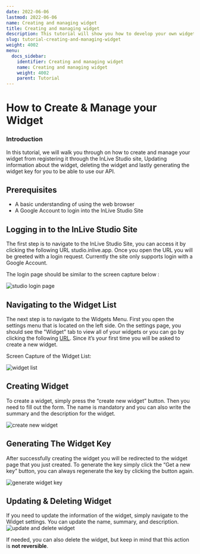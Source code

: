 ```yaml
---
date: 2022-06-06
lastmod: 2022-06-06
name: Creating and managing widget
title: Creating and managing widget
description: This tutorial will show you how to develop your own widget (creating widget and managing widget).
slug: tutorial-creating-and-managing-widget
weight: 4002
menu:
  docs_sidebar:
    identifier: Creating and managing widget
    name: Creating and managing widget
    weight: 4002
    parent: Tutorial
---
```

# How to Create & Manage your Widget
### Introduction
In this tutorial, we will walk you through on how to create and manage your widget from registering it through the InLive Studio site, Updating information about the widget, deleting the widget and lastly generating the widget key for you to be able to use our API.

## Prerequisites
-   A basic understanding of using the web browser
-   A Google Account to login into the InLive Studio Site
## Logging in to the InLive Studio Site

The first step is to navigate to the InLive Studio Site, you can access it by clicking the following URL studio.inlive.app. Once you open the URL you will be greeted with a login request. Currently the site only supports login with a Google Account.

The login page should be similar to the screen capture below : 

![studio login page](/images/tutorial-widget/studio-login-page.png)
## Navigating to the Widget List

The next step is to navigate to the Widgets Menu. First you open the settings menu that is located on the left side. On the settings page, you should see the "Widget" tab to view all of your widgets or you can go by clicking the following [URL](https://dev-studio.inlive.app/settings/widget/). Since it’s your first time you will be asked to create a new widget.

Screen Capture of the Widget List: 

![widget list](/images/tutorial-widget/navigate-widget-list.png)

## Creating Widget

To create a widget, simply press the “create new widget” button. Then you need to fill out the form. The name is mandatory and you can also write the summary and the description for the widget.

![create new widget](/images/tutorial-widget/create-new-widget.png)

## Generating The Widget Key

After successfully creating the widget you will be redirected to the widget page that you just created. To generate the key simply click the “Get a new key” button, you can always regenerate the key by clicking the button again.

![generate widget key](/images/tutorial-widget/generate-widget-key.png)

## Updating & Deleting Widget

If you need to update the information of the widget, simply navigate to the Widget settings. You can update the name, summary, and description.
![update and delete widget](/images/tutorial-widget/managing-widget.png)

If needed, you can also delete the widget, but keep in mind that this action is **not reversible**.

